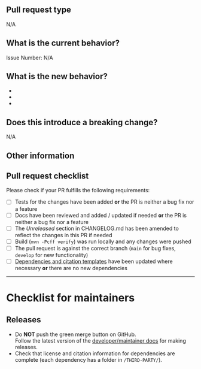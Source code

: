 <!-- Please refer to our contributing documentation for any questions on submitting a pull request, or let us know here if you need any help. -->

## Pull request type

<!-- Please try to limit your pull request to one type, submit multiple pull requests if needed. 
Choose one of the following types (you can copy and paste them if you like)

- Bugfix
- Feature
- Code style update (formatting, renaming)
- Refactoring (no functional changes, no API changes)
- Build related changes
- Documentation content changes
- Other (please describe it)

--> 

N/A

## What is the current behavior?
<!-- Please describe the current behavior that you are modifying, or link to a relevant issue. -->

Issue Number: N/A


## What is the new behavior?
<!-- Please describe the behavior or changes that are being added by this PR. -->

-
-
-

## Does this introduce a breaking change?

<!-- If this introduces a breaking change, please describe the impact and migration path for existing applications below. -->

N/A

## Other information

<!-- Any other information that is important to this PR such as screenshots of how the component looks before and after the change. -->


## Pull request checklist

Please check if your PR fulfills the following requirements:
- [ ] Tests for the changes have been added **or** the PR is neither a bug fix nor a feature
- [ ] Docs have been reviewed and added / updated if needed **or** the PR is neither a bug fix nor a feature
- [ ] The *Unreleased* section in CHANGELOG.md has been amended to reflect the changes in this PR if needed
- [ ] Build (`mvn -Pcff verify`) was run locally and any changes were pushed
- [ ] The pull request is against the correct branch (`main` for bug fixes, `develop` for new functionality)
- [ ] [Dependencies and citation templates](https://github.com/hexatomic/hexatomic/tree/develop/releng/templates) have been updated where necessary **or** there are no new dependencies

---

# Checklist for maintainers

## Releases

- Do **NOT** push the green merge button on GitHub.  
Follow the latest version of the [developer/maintainer docs](https://hexatomic.github.io/hexatomic/dev/) for making releases.
- Check that license and citation information for dependencies are complete (each dependency has a folder in `/THIRD-PARTY/`).
